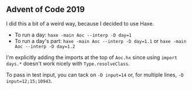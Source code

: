 ## Advent of Code 2019

I did this a bit of a weird way, because I decided to use Haxe.  
* To run a day: `haxe -main Aoc --interp -D day=1`
* To run a day's part: `haxe -main Aoc --interp -D day=1.1` or `haxe -main Aoc --interp -D day=1.2`

I'm explicitly adding the imports at the top of `Aoc.hx` since using `import days.*` doesn't work nicely with `Type.resolveClass`.
 
To pass in test input, you can tack on `-D input=14` or, for multiple lines, `-D input=12;15;10943`.

 

